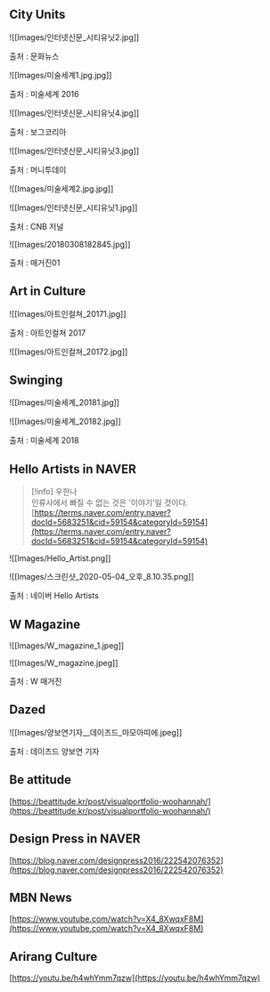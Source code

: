 ## City Units

![[Images/인터넷신문_시티유닛2.jpg]]

출처 : 문화뉴스

![[Images/미술세계1.jpg.jpg]]

출처 : 미술세계 2016

![[Images/인터넷신문_시티유닛4.jpg]]

출처 : 보그코리아

![[Images/인터넷신문_시티유닛3.jpg]]

출처 : 머니투데이

![[Images/미술세계2.jpg.jpg]]

![[Images/인터넷신문_시티유닛1.jpg]]

출처 : CNB 저널

![[Images/20180308182845.jpg]]

출처 : 매거진01

  

## Art in Culture

![[Images/아트인컬쳐_20171.jpg]]

출처 : 아트인컬쳐 2017

![[Images/아트인컬쳐_20172.jpg]]

  

## Swinging

![[Images/미술세계_20181.jpg]]

![[Images/미술세계_20182.jpg]]

출처 : 미술세계 2018

  

  

  

  

  

  

  

  

## Hello Artists in NAVER

> [!info] 우한나  
> 인류사에서 빠질 수 없는 것은 '이야기'일 것이다.  
> [https://terms.naver.com/entry.naver?docId=5683251&cid=59154&categoryId=59154](https://terms.naver.com/entry.naver?docId=5683251&cid=59154&categoryId=59154)  

![[Images/Hello_Artist.png]]

  

  

  

  

![[Images/스크린샷_2020-05-04_오후_8.10.35.png]]

출처 : 네이버 Hello Artists

## W Magazine

![[Images/W_magazine_1.jpeg]]

  

  

  

  

  

  

![[Images/W_magazine.jpeg]]

출처 : W 매거진

## Dazed

![[Images/양보연기자__데이즈드_마모아띠에.jpeg]]

출처 : 데이즈드 양보연 기자

## Be attitude

[https://beattitude.kr/post/visualportfolio-woohannah/](https://beattitude.kr/post/visualportfolio-woohannah/)

## Design Press in NAVER

[https://blog.naver.com/designpress2016/222542076352](https://blog.naver.com/designpress2016/222542076352)

## MBN News

[https://www.youtube.com/watch?v=X4_8XwqxF8M](https://www.youtube.com/watch?v=X4_8XwqxF8M)

## Arirang Culture

[https://youtu.be/h4whYmm7qzw](https://youtu.be/h4whYmm7qzw)